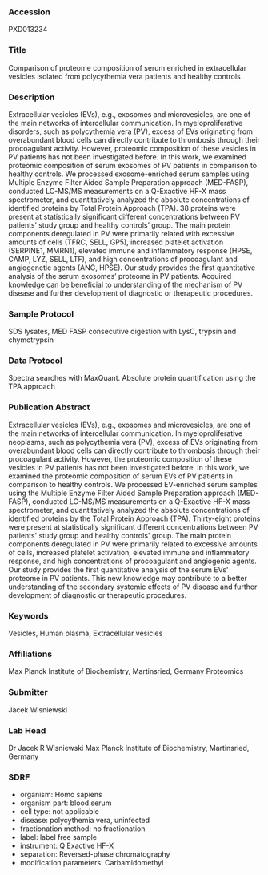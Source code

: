 ### Accession
PXD013234

### Title
Comparison of proteome composition of serum enriched in extracellular vesicles isolated from polycythemia vera patients and healthy controls

### Description
Extracellular vesicles (EVs), e.g., exosomes and microvesicles, are one of the main networks of intercellular communication. In myeloproliferative disorders, such as polycythemia vera (PV), excess of EVs originating from overabundant blood cells can directly contribute to thrombosis through their procoagulant activity. However, proteomic composition of these vesicles in PV patients has not been investigated before. In this work, we examined proteomic composition of serum exosomes of PV patients in comparison to healthy controls. We processed exosome-enriched serum samples using Multiple Enzyme Filter Aided Sample Preparation approach (MED-FASP), conducted LC-MS/MS measurements on a Q-Exactive HF-X mass spectrometer, and quantitatively analyzed the absolute concentrations of identified proteins by Total Protein Approach (TPA). 38 proteins were present at statistically significant different concentrations between PV patients’ study group and healthy controls’ group. The main protein components deregulated in PV were primarily related with excessive amounts of cells (TFRC, SELL, GP5), increased platelet activation (SERPINE1, MMRN1), elevated immune and inflammatory response (HPSE, CAMP, LYZ, SELL, LTF), and high concentrations of procoagulant and angiogenetic agents (ANG, HPSE). Our study provides the first quantitative analysis of the serum exosomes’ proteome in PV patients. Acquired knowledge can be beneficial to understanding of the mechanism of PV disease and further development of diagnostic or therapeutic procedures.

### Sample Protocol
SDS lysates, MED FASP consecutive digestion with LysC, trypsin and chymotrypsin

### Data Protocol
Spectra searches with MaxQuant. Absolute protein quantification using the TPA approach

### Publication Abstract
Extracellular vesicles (EVs), e.g., exosomes and microvesicles, are one of the main networks of intercellular communication. In myeloproliferative neoplasms, such as polycythemia vera (PV), excess of EVs originating from overabundant blood cells can directly contribute to thrombosis through their procoagulant activity. However, the proteomic composition of these vesicles in PV patients has not been investigated before. In this work, we examined the proteomic composition of serum EVs of PV patients in comparison to healthy controls. We processed EV-enriched serum samples using the Multiple Enzyme Filter Aided Sample Preparation approach (MED-FASP), conducted LC-MS/MS measurements on a Q-Exactive HF-X mass spectrometer, and quantitatively analyzed the absolute concentrations of identified proteins by the Total Protein Approach (TPA). Thirty-eight proteins were present at statistically significant different concentrations between PV patients' study group and healthy controls' group. The main protein components deregulated in PV were primarily related to excessive amounts of cells, increased platelet activation, elevated immune and inflammatory response, and high concentrations of procoagulant and angiogenic agents. Our study provides the first quantitative analysis of the serum EVs' proteome in PV patients. This new knowledge may contribute to a better understanding of the secondary systemic effects of PV disease and further development of diagnostic or therapeutic procedures.

### Keywords
Vesicles, Human plasma, Extracellular vesicles

### Affiliations
Max Planck Institute of Biochemistry, Martinsried, Germany
Proteomics

### Submitter
Jacek Wisniewski

### Lab Head
Dr Jacek R Wisniewski
Max Planck Institute of Biochemistry, Martinsried, Germany


### SDRF
- organism: Homo sapiens
- organism part: blood serum
- cell type: not applicable
- disease: polycythemia vera, uninfected
- fractionation method: no fractionation
- label: label free sample
- instrument:  Q Exactive HF-X
- separation: Reversed-phase chromatography
- modification parameters: Carbamidomethyl

